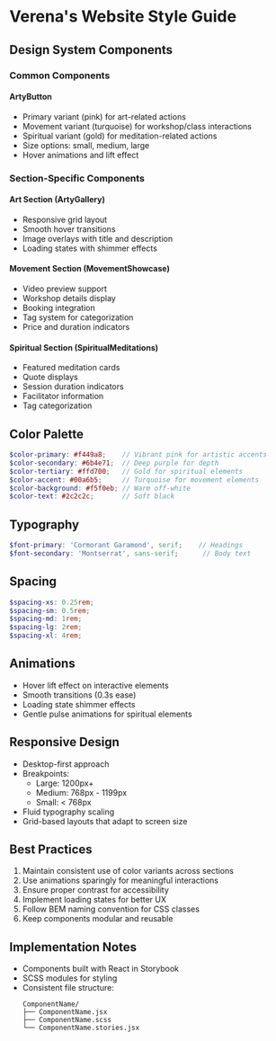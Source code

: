 # Verena's Website Style Guide

## Design System Components

### Common Components

#### ArtyButton
- Primary variant (pink) for art-related actions
- Movement variant (turquoise) for workshop/class interactions
- Spiritual variant (gold) for meditation-related actions
- Size options: small, medium, large
- Hover animations and lift effect

### Section-Specific Components

#### Art Section (ArtyGallery)
- Responsive grid layout
- Smooth hover transitions
- Image overlays with title and description
- Loading states with shimmer effects

#### Movement Section (MovementShowcase)
- Video preview support
- Workshop details display
- Booking integration
- Tag system for categorization
- Price and duration indicators

#### Spiritual Section (SpiritualMeditations)
- Featured meditation cards
- Quote displays
- Session duration indicators
- Facilitator information
- Tag categorization

## Color Palette

```scss
$color-primary: #f449a8;    // Vibrant pink for artistic accents
$color-secondary: #6b4e71;  // Deep purple for depth
$color-tertiary: #ffd700;   // Gold for spiritual elements
$color-accent: #00a6b5;     // Turquoise for movement elements
$color-background: #f5f0eb; // Warm off-white
$color-text: #2c2c2c;       // Soft black
```

## Typography

```scss
$font-primary: 'Cormorant Garamond', serif;    // Headings
$font-secondary: 'Montserrat', sans-serif;      // Body text
```

## Spacing

```scss
$spacing-xs: 0.25rem;
$spacing-sm: 0.5rem;
$spacing-md: 1rem;
$spacing-lg: 2rem;
$spacing-xl: 4rem;
```

## Animations

- Hover lift effect on interactive elements
- Smooth transitions (0.3s ease)
- Loading state shimmer effects
- Gentle pulse animations for spiritual elements

## Responsive Design

- Desktop-first approach
- Breakpoints:
  - Large: 1200px+
  - Medium: 768px - 1199px
  - Small: < 768px
- Fluid typography scaling
- Grid-based layouts that adapt to screen size

## Best Practices

1. Maintain consistent use of color variants across sections
2. Use animations sparingly for meaningful interactions
3. Ensure proper contrast for accessibility
4. Implement loading states for better UX
5. Follow BEM naming convention for CSS classes
6. Keep components modular and reusable

## Implementation Notes

- Components built with React in Storybook
- SCSS modules for styling
- Consistent file structure:
  ```
  ComponentName/
  ├── ComponentName.jsx
  ├── ComponentName.scss
  └── ComponentName.stories.jsx
  ```
